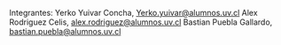 Integrantes:
Yerko Yuivar Concha, Yerko.yuivar@alumnos.uv.cl
Alex Rodriguez Celis, alex.rodriguez@alumnos.uv.cl
Bastian Puebla Gallardo, bastian.puebla@alumnos.uv.cl
